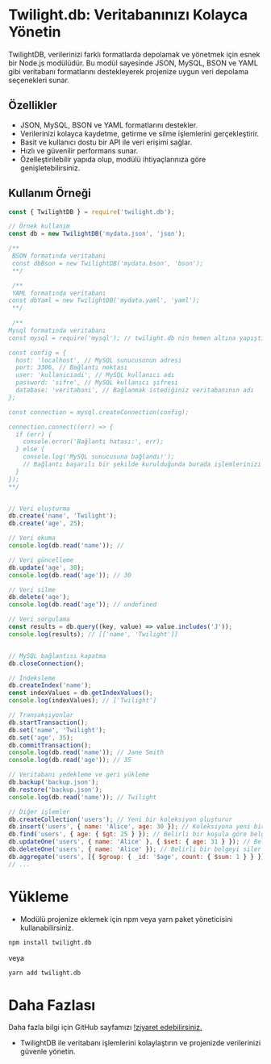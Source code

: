 # Twilight.db: Veritabanınızı Kolayca Yönetin

TwilightDB, verilerinizi farklı formatlarda depolamak ve yönetmek için esnek bir Node.js modülüdür. Bu modül sayesinde JSON, MySQL, BSON ve YAML gibi veritabanı formatlarını destekleyerek projenize uygun veri depolama seçenekleri sunar.

## Özellikler

- JSON, MySQL, BSON ve YAML formatlarını destekler.
- Verilerinizi kolayca kaydetme, getirme ve silme işlemlerini gerçekleştirir.
- Basit ve kullanıcı dostu bir API ile veri erişimi sağlar.
- Hızlı ve güvenilir performans sunar.
- Özelleştirilebilir yapıda olup, modülü ihtiyaçlarınıza göre genişletebilirsiniz.

## Kullanım Örneği

```javascript
const { TwilightDB } = require('twilight.db');

// Örnek kullanım
const db = new TwilightDB('mydata.json', 'json'); 

/**
 BSON formatında veritabanı 
 const dbBson = new TwilightDB('mydata.bson', 'bson');
 **/

 /**
 YAML formatında veritabanı
const dbYaml = new TwilightDB('mydata.yaml', 'yaml');
 **/
 
 /**
Mysql formatında veritabanı 
const mysql = require('mysql'); // twilight.db nin hemen altına yapıştırcan

const config = {
  host: 'localhost', // MySQL sunucusunun adresi
  port: 3306, // Bağlantı noktası
  user: 'kullaniciadi', // MySQL kullanıcı adı
  password: 'sifre', // MySQL kullanıcı şifresi
  database: 'veritabani', // Bağlanmak istediğiniz veritabanının adı
};

const connection = mysql.createConnection(config);

connection.connect((err) => {
  if (err) {
    console.error('Bağlantı hatası:', err);
  } else {
    console.log('MySQL sunucusuna bağlandı!');
    // Bağlantı başarılı bir şekilde kurulduğunda burada işlemlerinizi yapabilirsiniz.
  }
});
**/


// Veri oluşturma
db.create('name', 'Twilight');
db.create('age', 25);

// Veri okuma
console.log(db.read('name')); // 

// Veri güncelleme
db.update('age', 30);
console.log(db.read('age')); // 30

// Veri silme
db.delete('age');
console.log(db.read('age')); // undefined

// Veri sorgulama
const results = db.query((key, value) => value.includes('J'));
console.log(results); // [['name', 'Twilight']]


// MySQL bağlantısı kapatma
db.closeConnection();

// İndeksleme
db.createIndex('name');
const indexValues = db.getIndexValues();
console.log(indexValues); // ['Twilight']

// Transaksiyonlar
db.startTransaction();
db.set('name', 'Twilight');
db.set('age', 35);
db.commitTransaction();
console.log(db.read('name')); // Jane Smith
console.log(db.read('age')); // 35

// Veritabanı yedekleme ve geri yükleme
db.backup('backup.json');
db.restore('backup.json');
console.log(db.read('name')); // Twilight

// Diğer işlemler
db.createCollection('users'); // Yeni bir koleksiyon oluşturur
db.insert('users', { name: 'Alice', age: 30 }); // Koleksiyona yeni bir belge ekler
db.find('users', { age: { $gt: 25 } }); // Belirli bir koşula göre belgeleri bulur
db.updateOne('users', { name: 'Alice' }, { $set: { age: 31 } }); // Belirli bir belgeyi günceller
db.deleteOne('users', { name: 'Alice' }); // Belirli bir belgeyi siler
db.aggregate('users', [{ $group: { _id: '$age', count: { $sum: 1 } } }]); // Agregasyon işlemi yapar
// ...

```

# Yükleme 

- Modülü projenize eklemek için npm veya yarn paket yöneticisini kullanabilirsiniz.

```bash
npm install twilight.db
```
veya
```bash
yarn add twilight.db
```

# Daha Fazlası
Daha fazla bilgi için GitHub sayfamızı [!ziyaret edebilirsiniz.](https://www.npmjs.com/package/twilight.db)

- TwilightDB ile veritabanı işlemlerini kolaylaştırın ve projenizde verilerinizi güvenle yönetin.
